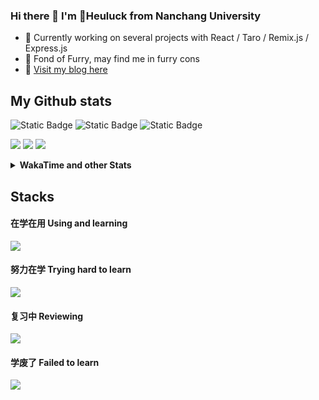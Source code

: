 ### Hi there 👋 I'm 🐾Heuluck from Nanchang University
- 🔭 Currently working on several projects with React / Taro / Remix.js / Express.js
- 🐾 Fond of Furry, may find me in furry cons
- 🎈 [Visit my blog here](https://heuluck.top/)
## My Github stats
![Static Badge](https://img.shields.io/badge/React-%23242938?style=for-the-badge&logo=react)
![Static Badge](https://img.shields.io/badge/Typescript-%23303952?style=for-the-badge&logo=typescript)
![Static Badge](https://img.shields.io/badge/Node.js-%23006266?style=for-the-badge&logo=nodedotjs&logoColor=%2386BD20)

![](http://github-profile-summary-cards.vercel.app/api/cards/profile-details?username=heuluck&theme=vue)
![](http://github-profile-summary-cards.vercel.app/api/cards/most-commit-language?username=heuluck&theme=vue)
![](http://github-profile-summary-cards.vercel.app/api/cards/productive-time?username=heuluck&theme=vue&utcOffset=8)
<details>
<summary> <strong>WakaTime and other Stats</strong> </summary>
  
[![Heuluck's WakaTime stats](https://github-readme-stats.vercel.app/api/wakatime?username=Heuluck&layout=compact)](https://github.com/anuraghazra/github-readme-stats)
<div>
  
[![GitHub Streak](https://streak-stats.demolab.com/?user=Heuluck)](https://git.io/streak-stats)
[![Genius Rank](https://geniusrank.heuluck.top/card/Heuluck)](https://geniusrank.heuluck.top/)
</div>
</details>

## Stacks
#### 在学在用 Using and learning
<div>
  <img src="https://skillicons.dev/icons?i=react,typescript,nodejs,vite,webpack,tailwind,html,css,javascript,markdown,c,cpp,java,git&theme=dark" />
</div>

#### 努力在学 Trying hard to learn
<div>
  <img src="https://skillicons.dev/icons?i=mysql,expressjs,remix&theme=dark" />
</div>

#### 复习中 Reviewing
<div>
  <img src="https://skillicons.dev/icons?i=golang&theme=dark" />
</div>

#### 学废了 Failed to learn
<div>
  <img src="https://skillicons.dev/icons?i=nextjs&theme=dark" />
</div>
<!--
- Most Used Languages

![Most Used Languages](https://github-readme-stats.vercel.app/api/top-langs/?username=Heuluck&layout=donut)
`
**Heuluck/Heuluck** is a ✨ _special_ ✨ repository because its `README.md` (this file) appears on your GitHub profile.

Here are some ideas to get you started:

- 🔭 I’m currently working on ...
- 🌱 I’m currently learning ...
- 👯 I’m looking to collaborate on ...
- 🤔 I’m looking for help with ...
- 💬 Ask me about ...
- 📫 How to reach me: ...
- 😄 Pronouns: ...
- ⚡ Fun fact: ...
-->

